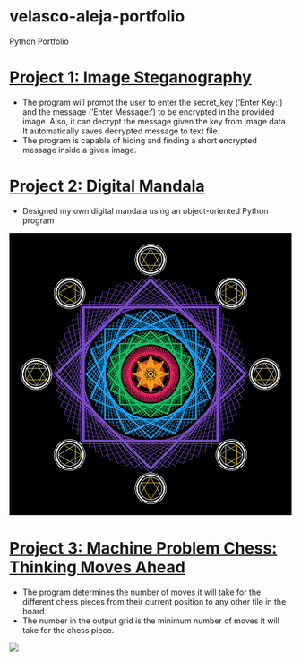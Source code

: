 # velasco-aleja-portfolio
Python Portfolio

# [Project 1: Image Steganography](https://github.com/alehuuh/img-stenography)
* The program will prompt the user to enter the secret_key (‘Enter Key:’) and the message (‘Enter Message:’) to be encrypted in the provided image. Also, it can decrypt the message given the key from image data. It automatically saves decrypted message to text file.
* The program is capable of hiding and finding a short encrypted message inside a given image.

# [Project 2: Digital Mandala](https://github.com/alehuuh/digital-mandala)
* Designed my own digital mandala using an object-oriented Python program
  
![](sp2_output.png)

# [Project 3: Machine Problem Chess: Thinking Moves Ahead](https://github.com/PlayingNumbers/ds_salary_proj) 
* The program determines the number of moves it will take for the different chess pieces from their current position to any other tile in the board.
* The number in the output grid is the minimum number of moves it will take for the chess piece.
  
![](/images/positions_by_state.png)

